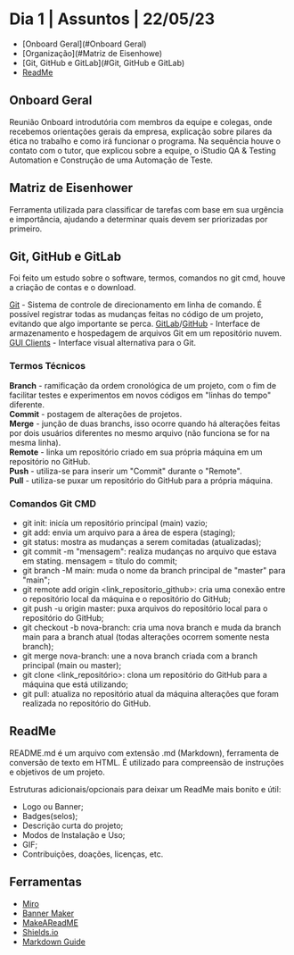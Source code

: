 # Dia 1 | Assuntos |  22/05/23
- [Onboard Geral](#Onboard Geral)
- [Organização](#Matriz de Eisenhowe)
- [Git, GitHub e GitLab](#Git, GitHub e GitLab)
- [ReadMe](#ReadMe)

## Onboard Geral
Reunião Onboard introdutória com membros da equipe e colegas, onde recebemos orientações gerais da empresa, explicação sobre pilares da ética no trabalho e como irá funcionar o programa. Na sequência houve o contato com o tutor, que explicou sobre a equipe, o iStudio QA & Testing Automation e Construção de uma Automação de Teste.

## Matriz de Eisenhower
Ferramenta utilizada para classificar de tarefas com base em sua urgência e importância, ajudando a determinar quais devem ser priorizadas por primeiro.

## Git, GitHub e GitLab
Foi feito um estudo sobre o software, termos, comandos no git cmd, houve a criação de contas e o download.

[Git](https://git-scm.com/) - Sistema de controle de direcionamento em linha de comando. É possível registrar todas as mudanças feitas no código de um projeto, evitando que algo importante se perca.
[GitLab](https://gitlab.com/)/[GitHub](https://github.com/) - Interface de armazenamento e hospedagem de arquivos Git em um repositório nuvem.<br>
[GUI Clients](https://git-scm.com/downloads/guis) - Interface visual alternativa para o Git.

### Termos Técnicos

**Branch** - ramificação da ordem cronológica de um projeto, com o fim de facilitar testes e experimentos em novos códigos em "linhas do tempo" diferente.<br>
**Commit** - postagem de alterações de projetos.<br>
**Merge** - junção de duas branchs, isso ocorre quando há alterações feitas por dois usuários diferentes no mesmo arquivo (não funciona se for na mesma linha).<br>
**Remote** - linka um repositório criado em sua própria máquina em um repositório no GitHub.<br>
**Push** - utiliza-se para inserir um "Commit" durante o "Remote".<br>
**Pull** - utiliza-se puxar um repositório do GitHub para a própria máquina. <br>

### Comandos Git CMD
- git init: inicía um repositório principal (main) vazio;
- git add: envia um arquivo para a área de espera (staging);
- git status: mostra as mudanças a serem comitadas (atualizadas);
- git commit -m "mensagem": realiza mudanças no arquivo que estava em stating. mensagem = título do commit;
- git branch -M main: muda o nome da branch principal de "master" para "main";
- git remote add origin <link_repositorio_github>: cria uma conexão entre o repositório local da máquina e o repositório do GitHub;
- git push -u origin master: puxa arquivos do repositório local para o repositório do GitHub;
- git checkout -b nova-branch: cria uma nova branch e muda da branch main para a branch atual (todas alterações ocorrem somente nesta branch);
- git merge nova-branch: une a nova branch criada com a branch principal (main ou master);
- git clone <link_repositório>: clona um repositório do GitHub para a máquina que está utilizando;
- git pull: atualiza no repositório atual da máquina alterações que foram realizada no repositório do GitHub.

## ReadMe
README.md é um arquivo com extensão .md (Markdown), ferramenta de conversão de texto em HTML. É utilizado para compreensão de instruções e objetivos de um projeto.

Estruturas adicionais/opcionais para deixar um ReadMe mais bonito e útil:
- Logo ou Banner;
- Badges(selos);
- Descrição curta do projeto;
- Modos de Instalação e Uso;
- GIF;
- Contribuições, doações, licenças, etc.

## Ferramentas
- [Miro](https://miro.com/pt/)
- [Banner Maker](https://banner.godori.dev)
- [MakeAReadME](https://www.makeareadme.com/)
- [Shields.io](https://shields.io/)
- [Markdown Guide](https://www.markdownguide.org/cheat-sheet/)

